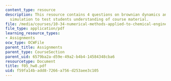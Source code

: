 ```yaml
---
content_type: resource
description: This resource contains 4 questions on brownian dynamics and monte carlo
  simulation to test students understanding of course material.
file: /media/courses/10-34-numerical-methods-applied-to-chemical-engineering-fall-2005/f59fa14badd87266a756d253aee3c105_f05_hw8.pdf
file_type: application/pdf
learning_resource_types:
- Assignments
ocw_type: OCWFile
parent_title: Assignments
parent_type: CourseSection
parent_uid: 6579ba2a-d59e-49a2-b4b4-14584348cba6
resourcetype: Document
title: f05_hw8.pdf
uid: f59fa14b-add8-7266-a756-d253aee3c105
---
```

